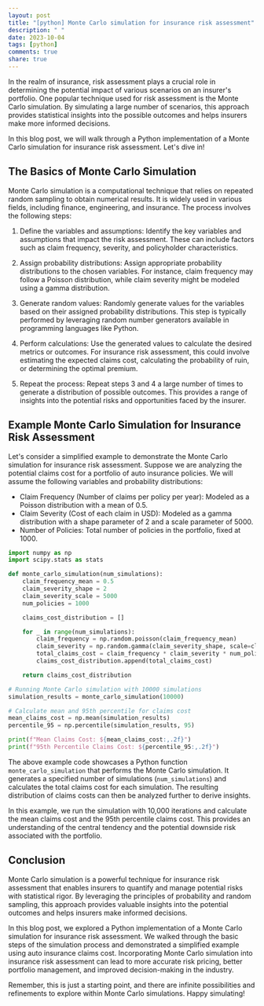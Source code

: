 ```yaml
---
layout: post
title: "[python] Monte Carlo simulation for insurance risk assessment"
description: " "
date: 2023-10-04
tags: [python]
comments: true
share: true
---
```


In the realm of insurance, risk assessment plays a crucial role in determining the potential impact of various scenarios on an insurer's portfolio. One popular technique used for risk assessment is the Monte Carlo simulation. By simulating a large number of scenarios, this approach provides statistical insights into the possible outcomes and helps insurers make more informed decisions.

In this blog post, we will walk through a Python implementation of a Monte Carlo simulation for insurance risk assessment. Let's dive in!

## The Basics of Monte Carlo Simulation

Monte Carlo simulation is a computational technique that relies on repeated random sampling to obtain numerical results. It is widely used in various fields, including finance, engineering, and insurance. The process involves the following steps:

1. Define the variables and assumptions: Identify the key variables and assumptions that impact the risk assessment. These can include factors such as claim frequency, severity, and policyholder characteristics.

2. Assign probability distributions: Assign appropriate probability distributions to the chosen variables. For instance, claim frequency may follow a Poisson distribution, while claim severity might be modeled using a gamma distribution.

3. Generate random values: Randomly generate values for the variables based on their assigned probability distributions. This step is typically performed by leveraging random number generators available in programming languages like Python.

4. Perform calculations: Use the generated values to calculate the desired metrics or outcomes. For insurance risk assessment, this could involve estimating the expected claims cost, calculating the probability of ruin, or determining the optimal premium.

5. Repeat the process: Repeat steps 3 and 4 a large number of times to generate a distribution of possible outcomes. This provides a range of insights into the potential risks and opportunities faced by the insurer.

## Example Monte Carlo Simulation for Insurance Risk Assessment

Let's consider a simplified example to demonstrate the Monte Carlo simulation for insurance risk assessment. Suppose we are analyzing the potential claims cost for a portfolio of auto insurance policies. We will assume the following variables and probability distributions:

- Claim Frequency (Number of claims per policy per year): Modeled as a Poisson distribution with a mean of 0.5.
- Claim Severity (Cost of each claim in USD): Modeled as a gamma distribution with a shape parameter of 2 and a scale parameter of 5000.
- Number of Policies: Total number of policies in the portfolio, fixed at 1000.

```python
import numpy as np
import scipy.stats as stats

def monte_carlo_simulation(num_simulations):
    claim_frequency_mean = 0.5
    claim_severity_shape = 2
    claim_severity_scale = 5000
    num_policies = 1000

    claims_cost_distribution = []

    for _ in range(num_simulations):
        claim_frequency = np.random.poisson(claim_frequency_mean)
        claim_severity = np.random.gamma(claim_severity_shape, scale=claim_severity_scale)
        total_claims_cost = claim_frequency * claim_severity * num_policies
        claims_cost_distribution.append(total_claims_cost)

    return claims_cost_distribution

# Running Monte Carlo simulation with 10000 simulations
simulation_results = monte_carlo_simulation(10000)

# Calculate mean and 95th percentile for claims cost
mean_claims_cost = np.mean(simulation_results)
percentile_95 = np.percentile(simulation_results, 95)

print(f"Mean Claims Cost: ${mean_claims_cost:,.2f}")
print(f"95th Percentile Claims Cost: ${percentile_95:,.2f}")
```

The above example code showcases a Python function `monte_carlo_simulation` that performs the Monte Carlo simulation. It generates a specified number of simulations (`num_simulations`) and calculates the total claims cost for each simulation. The resulting distribution of claims costs can then be analyzed further to derive insights.

In this example, we run the simulation with 10,000 iterations and calculate the mean claims cost and the 95th percentile claims cost. This provides an understanding of the central tendency and the potential downside risk associated with the portfolio.

## Conclusion

Monte Carlo simulation is a powerful technique for insurance risk assessment that enables insurers to quantify and manage potential risks with statistical rigor. By leveraging the principles of probability and random sampling, this approach provides valuable insights into the potential outcomes and helps insurers make informed decisions.

In this blog post, we explored a Python implementation of a Monte Carlo simulation for insurance risk assessment. We walked through the basic steps of the simulation process and demonstrated a simplified example using auto insurance claims cost. Incorporating Monte Carlo simulation into insurance risk assessment can lead to more accurate risk pricing, better portfolio management, and improved decision-making in the industry.

Remember, this is just a starting point, and there are infinite possibilities and refinements to explore within Monte Carlo simulations. Happy simulating!